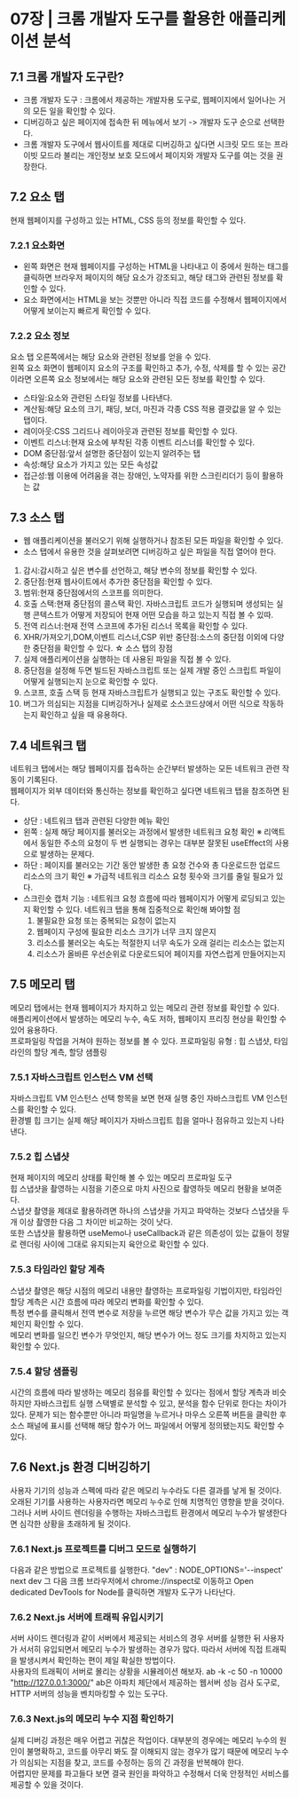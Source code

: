 # 07장 | 크롬 개발자 도구를 활용한 애플리케이션 분석
## 7.1 크롬 개발자 도구란?
* 크롬 개발자 도구 : 크롬에서 제공하는 개발자용 도구로, 웹페이지에서 일어나는 거의 모든 일을 확인할 수 있다.
* 디버깅하고 싶은 페이지에 접속한 뒤 메뉴에서 보기 -> 개발자 도구 순으로 선택한다.
* 크롬 개발자 도구에서 웹사이트를 제대로 디버깅하고 싶다면 시크릿 모드 또는 프라이빗 모드라 불리는 개인정보 보호 모드에서 페이지와 개발자 도구를 여는 것을 권장한다.

## 7.2 요소 탭
현재 웹페이지를 구성하고 있는 HTML, CSS 등의 정보를 확인할 수 있다.
### 7.2.1 요소화면
* 왼쪽 화면은 현재 웹페이지를 구성하는 HTML을 나타내고 이 중에서 원하는 태그를 클릭하면 브라우저 페이지의 해당 요소가 강조되고, 해당 태그와 관련된 정보를 확인할 수 있다.
* 요소 화면에서는 HTML을 보는 것뿐만 아니라 직접 코드를 수정해서 웹페이지에서 어떻게 보이는지 빠르게 확인할 수 있다.
### 7.2.2 요소 정보
요소 탭 오른쪽에서는 해당 요소와 관련된 정보를 얻을 수 있다.  
왼쪽 요소 화면이 웹페이지 요소의 구조를 확인하고 추가, 수정, 삭제를 할 수 있는 공간이라면 오른쪽 요소 정보에서는 해당 요소와 관련된 모든 정보를 확인할 수 있다.
* 스타일:요소와 관련된 스타일 정보를 나타낸다.
* 계산됨:해당 요소의 크기, 패딩, 보더, 마진과 각종 CSS 적용 결괏값을 알 수 있는 탭이다.
* 레이아웃:CSS 그리드나 레이아웃과 관련된 정보를 확인할 수 있다.
* 이벤트 리스너:현재 요소에 부착된 각종 이벤트 리스너를 확인할 수 있다.
* DOM 중단점:앞서 설명한 중단점이 있는지 알려주는 탭
* 속성:해당 요소가 가지고 있는 모든 속성값
* 접근성:웹 이용에 어려움을 겪는 장애인, 노약자를 위한 스크린리더기 등이 활용하는 값

## 7.3 소스 탭
* 웹 애플리케이션을 불러오기 위해 실행하거나 참조된 모든 파일을 확인할 수 있다.  
* 소스 탭에서 유용한 것을 살펴보려면 디버깅하고 싶은 파일을 직접 열어야 한다.  
1. 감시:감시하고 싶은 변수를 선언하고, 해당 변수의 정보를 확인할 수 있다.
2. 중단점:현재 웹사이트에서 추가한 중단점을 확인할 수 있다.
3. 범위:현재 중단점에서의 스코프를 의미한다.
4. 호출 스택:현재 중단점의 콜스택 확인. 자바스크립트 코드가 실행되며 생성되는 실행 콘텍스트가 어떻게 저장되어 현재 어떤 모습을 하고 있는지 직접 볼 수 있따.
5. 전역 리스너:현재 전역 스코프에 추가된 리스너 목록을 확인할 수 있다.
6. XHR/가져오기,DOM,이벤트 리스너,CSP 위반 중단점:소스의 중단점 이외에 다양한 중단점을 확인할 수 있다.
☆ 소스 탭의 장점
1. 실제 애플리케이션을 실행하는 데 사용된 파일을 직접 볼 수 있다.
2. 중단점을 설정해 두면 빌드된 자바스크립트 또는 실제 개발 중인 스크립트 파일이 어떻게 실행되는지 눈으로 확인할 수 있다.
3. 스코프, 호출 스택 등 현재 자바스크립트가 실행되고 있는 구조도 확인할 수 있다.
4. 버그가 의심되는 지점을 디버깅하거나 실제로 소스코드상에서 어떤 식으로 작동하는지 확인하고 싶을 때 유용하다.

## 7.4 네트워크 탭
네트워크 탭에서는 해당 웹페이지를 접속하는 순간부터 발생하는 모든 네트워크 관련 작동이 기록된다.  
웹페이지가 외부 데이터와 통신하는 정보를 확인하고 싶다면 네트워크 탭을 참조하면 된다.  
* 상단 : 네트워크 탭과 관련된 다양한 메뉴 확인
* 왼쪽 : 실제 해당 페이지를 불러오는 과정에서 발생한 네트워크 요청 확인
※ 리액트에서 동일한 주소의 요청이 두 번 실행되는 경우는 대부분 잘못된 useEffect의 사용으로 발생하는 문제다.
* 하단 : 페이지를 불러오는 기간 동안 발생한 총 요청 건수와 총 다운로드한 업로드 리소스의 크기 확인
※ 가급적 네트워크 리소스 요청 횟수와 크기를 줄일 필요가 있다.
* 스크린숏 캡처 기능 : 네트워크 요청 흐름에 따라 웹페이지가 어떻게 로딩되고 있는지 확인할 수 있다.
    네트워크 탭을 통해 집중적으로 확인해 봐야할 점
    1. 불필요한 요청 또는 중복되는 요청이 없는지
    2. 웹페이지 구성에 필요한 리소스 크기가 너무 크지 않은지
    3. 리소스를 불러오는 속도는 적절한지 너무 속도가 오래 걸리는 리소스는 없는지
    4. 리소스가 올바른 우선순위로 다운로드되어 페이지를 자연스럽게 만들어지는지

## 7.5 메모리 탭
메모리 탭에서는 현재 웹페이지가 차지하고 있는 메모리 관련 정보를 확인할 수 있다.  
애플리케이션에서 발생하는 메모리 누수, 속도 저하, 웹페이지 프리징 현상을 확인할 수 있어 융용하다.  
프로파일링 작업을 거쳐야 원하는 정보를 볼 수 있다.
    프로파일링 유형 : 힙 스냅샷, 타임라인의 할당 계측, 할당 샘플링

### 7.5.1 자바스크립트 인스턴스 VM 선택
자바스크립트 VM 인스턴스 선택 항목을 보면 현재 실행 중인 자바스크립트 VM 인스턴스를 확인할 수 있다.  
환경별 힙 크기는 실제 해당 페이지가 자바스크립트 힙을 얼마나 점유하고 있는지 나타낸다.

### 7.5.2 힙 스냅샷
현재 페이지의 메모리 상태를 확인해 볼 수 있는 메모리 프로파일 도구  
힙 스냅샷을 촬영하는 시점을 기준으로 마치 사진으로 촬영하듯 메모리 현황을 보여준다.  
스냅샷 촬영을 제대로 활용하려면 하나의 스냅샷을 가지고 파악하는 것보다 스냅샷을 두 개 이상 촬영한 다음 그 차이만 비교하는 것이 낫다.  
또한 스냅샷을 활용하면 useMemo나 useCallback과 같은 의존성이 있는 값들이 정말로 렌더링 사이에 그대로 유지되는지 육안으로 확인할 수 있다.  

### 7.5.3 타임라인 할당 계측
스냅샷 촬영은 해당 시점의 메모리 내용만 촬영하는 프로파일링 기법이지만, 타임라인 할당 계측은 시간 흐름에 따라 메모리 변화를 확인할 수 있다.  
특정 변수를 클릭해서 전역 변수로 저장을 누르면 해당 변수가 무슨 값을 가지고 있는 객체인지 확인할 수 있다.  
메모리 변화를 일으킨 변수가 무엇인지, 해당 변수가 어느 정도 크기를 차지하고 있는지 확인할 수 있다.

### 7.5.4 할당 샘플링 
시간의 흐름에 따라 발생하는 메모리 점유를 확인할 수 있다는 점에서 할당 계측과 비슷하지만 자바스크립트 실행 스택별로 분석할 수 있고, 분석을 함수 단위로 한다는 차이가 있다.
문제가 되는 함수뿐만 아니라 파일명을 누르거나 마우스 오른쪽 버튼을 클릭한 후 소스 패널에 표시를 선택해 해당 함수가 어느 파일에서 어떻게 정의됐는지도 확인할 수 있다.

## 7.6 Next.js 환경 디버깅하기
사용자 기기의 성능과 스펙에 따라 같은 메모리 누수라도 다른 결과를 낳게 될 것이다.  
오래된 기기를 사용하는 사용자라면 메모리 누수로 인해 치명적인 영향을 받을 것이다.  
그러나 서버 사이드 렌더링을 수행하는 자바스크립트 환경에서 메모리 누수가 발생한다면 심각한 상황을 초래하게 될 것이다.  

### 7.6.1 Next.js 프로젝트를 디버그 모드로 실행하기
다음과 같은 방법으로 프로젝트를 실행한다.
    "dev" : NODE_OPTIONS='--inspect' next dev
그 다음 크롬 브라우저에서 chrome://inspect로 이동하고 Open dedicated DevTools for Node를 클릭하면 개발자 도구가 나타난다.  

### 7.6.2 Next.js 서버에 트래픽 유입시키기
서버 사이드 렌더링과 같이 서버에서 제공되는 서비스의 경우 서버를 실행한 뒤 사용자가 서서히 유입되면서 메모리 누수가 발생하는 경우가 많다. 따라서 서버에 직접 트래픽을 발생시켜서 확인하는 편이 제일 확실한 방법이다.  
사용자의 트래픽이 서버로 몰리는 상황을 시뮬레이션 해보자.
    ab -k -c 50 -n 10000 "http://127.0.0.1:3000/"
ab은 아파치 제단에서 제공하는 웹서버 성능 검사 도구로, HTTP 서버의 성능을 벤치마킹할 수 있는 도구다.

### 7.6.3 Next.js의 메모리 누수 지점 확인하기
실제 디버깅 과정은 매우 어렵고 귀찮은 작업이다. 대부분의 경우에는 메모리 누수의 원인이 불명확하고, 코드를 아무리 봐도 잘 이해되지 않는 경우가 많기 때문에 메모리 누수가 의심되는 지점을 찾고, 코드를 수정하는 등의 긴 과정을 반복해야 한다.  
어렵지만 문제를 파고들다 보면 결국 원인을 파악하고 수정해서 더욱 안정적인 서비스를 제공할 수 있을 것이다.
